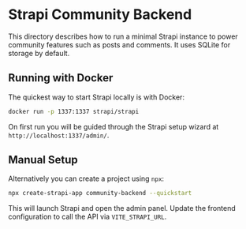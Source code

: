 # Strapi Community Backend

This directory describes how to run a minimal Strapi instance to power community features such as posts and comments. It uses SQLite for storage by default.

## Running with Docker

The quickest way to start Strapi locally is with Docker:

```bash
docker run -p 1337:1337 strapi/strapi
```

On first run you will be guided through the Strapi setup wizard at `http://localhost:1337/admin/`.

## Manual Setup

Alternatively you can create a project using `npx`:

```bash
npx create-strapi-app community-backend --quickstart
```

This will launch Strapi and open the admin panel. Update the frontend configuration to call the API via `VITE_STRAPI_URL`.
